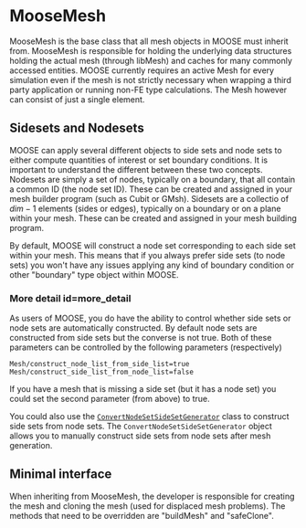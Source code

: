 # MooseMesh

MooseMesh is the base class that all mesh objects in MOOSE must inherit from. MooseMesh is responsible for holding the underlying
data structures holding the actual mesh (through libMesh) and caches for many commonly accessed entities. MOOSE currently requires
an active Mesh for every simulation even if the mesh is not strictly necessary when wrapping a third party application or running
non-FE type calculations. The Mesh however can consist of just a single element.

## Sidesets and Nodesets

MOOSE can apply several different objects to side sets and node sets to either compute quantities of interest or set boundary
conditions. It is important to understand the different between these two concepts. Nodesets are simply a set of nodes, typically on
a boundary, that all contain a common ID (the node set ID). These can be created and assigned in your mesh builder program (such
as Cubit or GMsh). Sidesets are a collectio of $dim - 1$ elements (sides or edges), typically on a boundary or on a plane within
your mesh. These can be created and assigned in your mesh building program.

By default, MOOSE will construct a node set corresponding to each side set within your mesh. This means that if you always prefer
side sets (to node sets) you won't have any issues applying any kind of boundary condition or other "boundary" type object within
MOOSE.

### More detail id=more_detail

As users of MOOSE, you do have the ability to control whether side sets or node sets are automatically constructed. By default
node sets are constructed from side sets but the converse is not true. Both of these parameters can be controlled by the following
parameters (respectively)

```
Mesh/construct_node_list_from_side_list=true
Mesh/construct_side_list_from_node_list=false
```

If you have a mesh that is missing a side set (but it has a node set) you could set
the second parameter (from above) to true.

You could also use the [`ConvertNodeSetSideSetGenerator`](ConvertNodeSetSideSetGenerator.md) class to construct side sets from node
 sets. The `ConvertNodeSetSideSetGenerator` object allows you to manually construct side sets from node sets after mesh generation.

## Minimal interface

When inheriting from MooseMesh, the developer is responsible for creating the mesh and cloning the mesh (used for displaced mesh problems).
The methods that need to be overridden are "buildMesh" and "safeClone".
